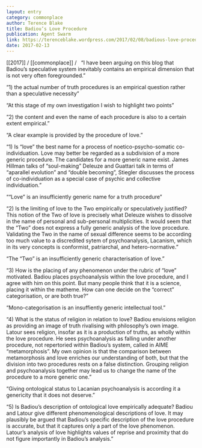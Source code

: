 ```yaml
---
layout: entry
category: commonplace
author: Terence Blake
title: Badiou’s Love Procedure
publication: Agent Swarm
link: https://terenceblake.wordpress.com/2017/02/08/badious-love-procedure-avoiding-de-genericity/
date: 2017-02-13
---
```


[[2017]] / [[commonplace]] / 
 
“I have been arguing on this blog that Badiou’s speculative system inevitably contains an empirical dimension that is not very often foregrounded.”

“1) the actual number of truth procedures is an empirical question rather than a speculative necessity”

“At this stage of my own investigation I wish to highlight two points”

“2) the content and even the name of each procedure is also to a certain extent empirical.”

“A clear example is provided by the procedure of love.”

“1) Is “love” the best name for a process of noetico-psycho-somatic co-individuation. Love may better be regarded as a subdivision of a more generic procedure. The candidates for a more generic name exist. James Hillman talks of “soul-making” Deleuze and Guattari talk in terms of “aparallel evolution” and “double becoming”, Stiegler discusses the process of co-individuation as a special case of psychic and collective individuation.”

““Love” is an insufficiently generic name for a truth procedure”

“2) Is the limiting of love to the Two empirically or speculatively justified? This notion of the Two of love is precisely what Deleuze wishes to dissolve in the name of personal and sub-personal multiplicities. It would seem that the “Two” does not express a fully generic analysis of the love procedure. Validating the Two in the name of sexual difference seems to be according too much value to a discredited sytem of psychoanalysis, Lacanism, which in its very concepts is conformist, patriarchal, and hetero-normative.”

“The “Two” is an insufficiently generic characterisation of love.”

“3) How is the placing of any phenomenon under the rubric of “love” motivated. Badiou places psychoanalysis within the love procedure, and I agree with him on this point. But many people think that it is a science, placing it within the matheme. How can one decide on the “correct” categorisation, or are both true?”

“Mono-categorisation is an insuffiently generic intellectual tool.”

“4) What is the status of religion in relation to love? Badiou envisions religion as providing an image of truth rivalising with philosophy’s own image. Latour sees religion, insofar as it is a production of truths, as wholly within the love procedure. He sees psychoanalysis as falling under another procedure, not repertoried within Badiou’s system, called in AIME “metamorphosis”. My own opinion is that the comparison between metamorphosis and love enriches our understanding of both, but that the division into two procedures rests on a false distinction. Grouping religion and psychoanalysis together may lead us to change the name of the procedure to a more generic one.”

“Giving ontological status to Lacanian psychoanalysis is according it a genericity that it does not deserve.”

“5) Is Badiou’s description of ontological love empirically adequate? Badiou and Latour give different phenomenological descriptions of love. It may plausibly be argued that Badiou’s specific description of the love procedure is accurate, but that it captures only a part of the love phenomenon. Latour’s analysis of love highlights values of reprise and proximity that do not figure importantly in Badiou’s analysis.”

